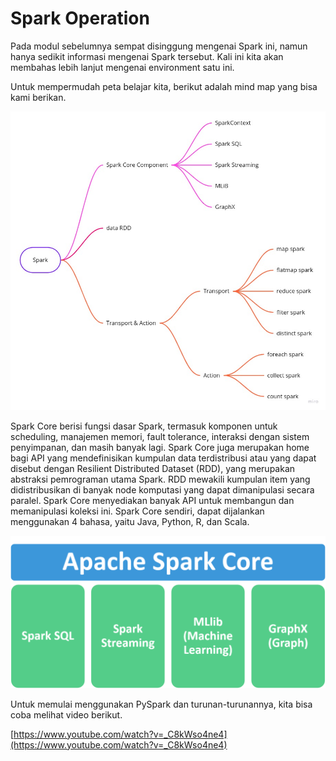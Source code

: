 # Spark Operation

Pada modul sebelumnya sempat disinggung mengenai Spark ini, namun hanya sedikit informasi mengenai Spark tersebut. Kali ini kita akan membahas lebih lanjut mengenai environment satu ini.

Untuk mempermudah peta belajar kita, berikut adalah mind map yang bisa kami berikan.

![spark learning Mind Map.jpg](Spark%20Operation%201c21fb766f51421f98759dc47d65357b/spark_learning_Mind_Map.jpg)

Spark Core berisi fungsi dasar Spark, termasuk komponen untuk scheduling, manajemen memori, fault tolerance, interaksi dengan sistem penyimpanan, dan masih banyak lagi. Spark Core juga merupakan home bagi API yang mendefinisikan kumpulan data terdistribusi atau yang dapat disebut dengan Resilient Distributed Dataset (RDD), yang merupakan abstraksi pemrograman utama Spark. RDD mewakili kumpulan item yang didistribusikan di banyak node komputasi yang dapat dimanipulasi secara paralel. Spark Core menyediakan banyak API untuk membangun dan memanipulasi koleksi ini. Spark Core sendiri, dapat dijalankan menggunakan 4 bahasa, yaitu Java, Python, R, dan Scala.

![Untitled](Spark%20Operation%201c21fb766f51421f98759dc47d65357b/Untitled.png)

Untuk memulai menggunakan PySpark dan turunan-turunannya, kita bisa coba melihat video berikut.

[https://www.youtube.com/watch?v=_C8kWso4ne4](https://www.youtube.com/watch?v=_C8kWso4ne4)